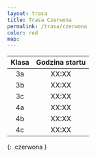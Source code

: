 ```yaml
---
layout: trasa
title: Trasa Czerwona
permalink: /trasa/czerwona
color: red
map:
---
```


| Klasa | Godzina startu |
|:-----:|:--------------:|
|  3a   |     XX:XX      |
|  3b   |     XX:XX      |
|  3c   |     XX:XX      |
|  4a   |     XX:XX      |      
|  4b   |     XX:XX      |      
|  4c   |     XX:XX      |      
{: .czerwona }




